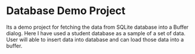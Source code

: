 # Database Demo Project

Its a demo project for fetching the data from SQLite database into a Buffer dialog. Here I have used a student database as a sample of a set of data. User will able to insert data into database and can load those data into a buffer.


